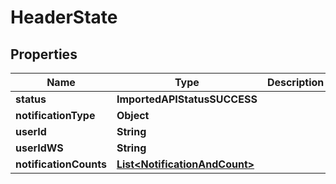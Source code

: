 

# HeaderState


## Properties

| Name | Type | Description | Notes |
|------------ | ------------- | ------------- | -------------|
|**status** | **ImportedAPIStatusSUCCESS** |  |  |
|**notificationType** | **Object** |  |  |
|**userId** | **String** |  |  |
|**userIdWS** | **String** |  |  |
|**notificationCounts** | [**List&lt;NotificationAndCount&gt;**](NotificationAndCount.md) |  |  |



